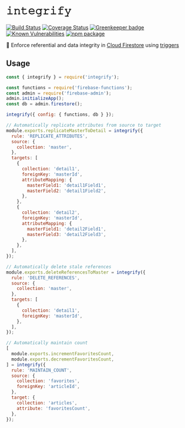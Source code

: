# 𝚒𝚗𝚝𝚎𝚐𝚛𝚒𝚏𝚢

[![Build Status](https://travis-ci.com/anishkny/integrify.svg?branch=master)](https://travis-ci.com/anishkny/integrify)
[![Coverage Status](https://coveralls.io/repos/github/anishkny/integrify/badge.svg?branch=master)](https://coveralls.io/github/anishkny/integrify?branch=master)
[![Greenkeeper badge](https://badges.greenkeeper.io/anishkny/integrify.svg)](https://greenkeeper.io/)
[![Known Vulnerabilities](https://snyk.io/test/github/anishkny/integrify/badge.svg?targetFile=package.json)](https://snyk.io/test/github/anishkny/integrify?targetFile=package.json)
[![npm package](https://img.shields.io/npm/v/integrify.svg)](https://www.npmjs.com/package/integrify)

🤝 Enforce referential and data integrity in [Cloud Firestore](https://firebase.google.com/docs/firestore/) using [triggers](https://firebase.google.com/docs/functions/firestore-events)

## Usage

```js
const { integrify } = require('integrify');

const functions = require('firebase-functions');
const admin = require('firebase-admin');
admin.initializeApp();
const db = admin.firestore();

integrify({ config: { functions, db } });

// Automatically replicate attributes from source to target
module.exports.replicateMasterToDetail = integrify({
  rule: 'REPLICATE_ATTRIBUTES',
  source: {
    collection: 'master',
  },
  targets: [
    {
      collection: 'detail1',
      foreignKey: 'masterId',
      attributeMapping: {
        masterField1: 'detail1Field1',
        masterField2: 'detail1Field2',
      },
    },
    {
      collection: 'detail2',
      foreignKey: 'masterId',
      attributeMapping: {
        masterField1: 'detail2Field1',
        masterField3: 'detail2Field3',
      },
    },
  ],
});

// Automatically delete stale references
module.exports.deleteReferencesToMaster = integrify({
  rule: 'DELETE_REFERENCES',
  source: {
    collection: 'master',
  },
  targets: [
    {
      collection: 'detail1',
      foreignKey: 'masterId',
    },
  ],
});

// Automatically maintain count
[
  module.exports.incrementFavoritesCount,
  module.exports.decrementFavoritesCount,
] = integrify({
  rule: 'MAINTAIN_COUNT',
  source: {
    collection: 'favorites',
    foreignKey: 'articleId',
  },
  target: {
    collection: 'articles',
    attribute: 'favoritesCount',
  },
});
```
